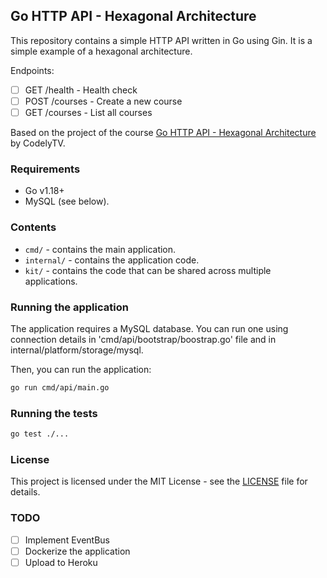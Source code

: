 ## Go HTTP API - Hexagonal Architecture

This repository contains a simple HTTP API written in Go using Gin. It is a simple example of a hexagonal architecture.

Endpoints:
- [ ] GET /health - Health check
- [ ] POST /courses - Create a new course
- [ ] GET /courses - List all courses

Based on the project of the course [Go HTTP API - Hexagonal Architecture](https://pro.codely.com/library/api-http-en-go-aplicando-arquitectura-hexagonal-63367/) by CodelyTV.

### Requirements

- Go v1.18+
- MySQL (see below).

### Contents

- `cmd/` - contains the main application.
- `internal/` - contains the application code.
- `kit/` - contains the code that can be shared across multiple applications.


### Running the application

The application requires a MySQL database. You can run one using connection details in 
'cmd/api/bootstrap/boostrap.go' file and in internal/platform/storage/mysql.

Then, you can run the application:

```bash
go run cmd/api/main.go
```

### Running the tests

```bash
go test ./...
```

### License

This project is licensed under the MIT License - see the [LICENSE](LICENSE) file for details.

### TODO

- [ ] Implement EventBus
- [ ] Dockerize the application
- [ ] Upload to Heroku